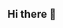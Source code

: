 ## Hi there 👋

<!--
**takeoff916/takeoff916** is a ✨ _special_ ✨ repository because its `README.md` (this file) appears on your GitHub profile.

Here are some ideas to get you started:


- 🔭 I’m currently working on ...
- 🌱 I’m currently learning ...
- 👯 I’m looking to collaborate
 on ...
- 🤔 I’m looking for help with ...
- 💬 Ask me about ...
- 📫 How to reach me: ...
- 😄 Pronouns
: ...
- ⚡ Fun fact: ...
-->
